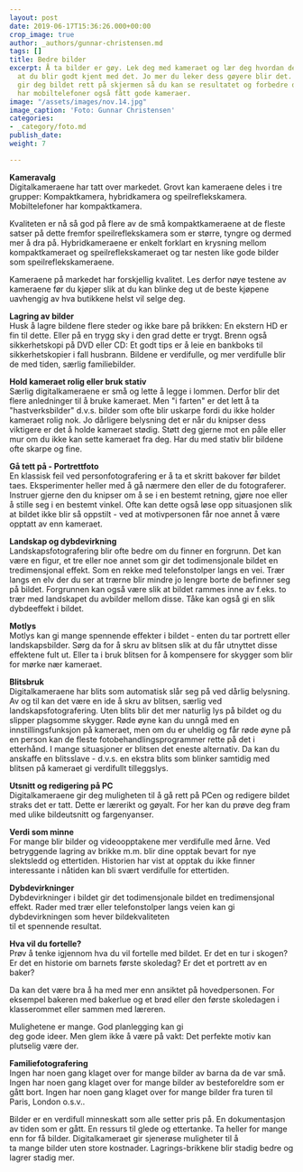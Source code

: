 ```yaml
---
layout: post
date: 2019-06-17T15:36:26.000+00:00
crop_image: true
author: _authors/gunnar-christensen.md
tags: []
title: Bedre bilder
excerpt: Å ta bilder er gøy. Lek deg med kameraet og lær deg hvordan det virker slik
  at du blir godt kjent med det. Jo mer du leker dess gøyere blir det. Digitalkameraene
  gir deg bildet rett på skjermen så du kan se resultatet og forbedre der og da. Nå
  har mobiltelefoner også fått gode kameraer.
image: "/assets/images/nov.14.jpg"
image_caption: 'Foto: Gunnar Christensen'
categories:
- _category/foto.md
publish_date: 
weight: 7

---
```

**Kameravalg**  
Digitalkameraene har tatt over markedet. Grovt kan kameraene deles i tre grupper: Kompaktkamera, hybridkamera og speilreflekskamera. Mobiltelefoner har kompaktkamera.

Kvaliteten er nå så god på flere av de små kompaktkameraene at de fleste satser på dette fremfor speilreflekskamera som er større, tyngre og dermed mer å dra på. Hybridkameraene er enkelt forklart en krysning mellom kompaktkameraet og speilreflekskameraet og tar nesten like gode bilder som speilreflekskameraene.

Kameraene på markedet har forskjellig kvalitet. Les derfor nøye testene av kameraene før du kjøper slik at du kan blinke deg ut de beste kjøpene uavhengig av hva butikkene helst vil selge deg.

**Lagring av bilder**  
Husk å lagre bildene flere steder og ikke bare på brikken: En ekstern HD er fin til dette. Eller på en trygg sky i den grad dette er trygt. Brenn også sikkerhetskopi på DVD eller CD: Et godt tips er å leie en bankboks til sikkerhetskopier i fall husbrann. Bildene er verdifulle, og mer verdifulle blir de med tiden, særlig familiebilder.

**Hold kameraet rolig eller bruk stativ**  
Særlig digitalkameraene er små og lette å legge i lommen. Derfor blir det flere anledninger til å bruke kameraet. Men "i farten" er det lett å ta "hastverksbilder" d.v.s. bilder som ofte blir uskarpe fordi du ikke holder kameraet rolig nok. Jo dårligere belysning det er når du knipser dess viktigere er det å holde kameraet stødig. Støtt deg gjerne mot en påle eller mur om du ikke kan sette kameraet fra deg. Har du med stativ blir bildene ofte skarpe og fine.

**Gå tett på - Portrettfoto**  
En klassisk feil ved personfotografering er å ta et skritt bakover før bildet taes. Eksperimenter heller med å gå nærmere den eller de du fotograferer. Instruer gjerne den du knipser om å se i en bestemt retning, gjøre noe eller å stille seg i en bestemt vinkel. Ofte kan dette også løse opp situasjonen slik at bildet ikke blir så oppstilt - ved at motivpersonen får noe annet å være opptatt av enn kameraet.

**Landskap og dybdevirkning**  
Landskapsfotografering blir ofte bedre om du finner en forgrunn. Det kan være en figur, et tre eller noe annet som gir det todimensjonale bildet en tredimensjonal effekt. Som en rekke med telefonstolper langs en vei. Trær langs en elv der du ser at trærne blir mindre jo lengre borte de befinner seg på bildet. Forgrunnen kan også være slik at bildet rammes inne av f.eks. to trær med landskapet du avbilder mellom disse. Tåke kan også gi en slik dybdeeffekt i bildet.

**Motlys**  
Motlys kan gi mange spennende effekter i bildet - enten du tar portrett eller landskapsbilder. Sørg da for å skru av blitsen slik at du får utnyttet disse effektene fult ut. Eller ta i bruk blitsen for å kompensere for skygger som blir for mørke nær kameraet.

**Blitsbruk**  
Digitalkameraene har blits som automatisk slår seg på ved dårlig belysning. Av og til kan det være en ide å skru av blitsen, særlig ved landskapsfotografering. Uten blits blir det mer naturlig lys på bildet og du slipper plagsomme skygger. Røde øyne kan du unngå med en innstillingsfunksjon på kameraet, men om du er uheldig og får røde øyne på en person kan de fleste fotobehandlingsprogrammer rette på det i etterhånd. I mange situasjoner er blitsen det eneste alternativ. Da kan du anskaffe en blitsslave - d.v.s. en ekstra blits som blinker samtidig med blitsen på kameraet gi verdifullt tilleggslys.

**Utsnitt og redigering på PC**  
Digitalkameraene gir deg muligheten til å gå rett på PCen og redigere bildet straks det er tatt. Dette er lærerikt og gøyalt. For her kan du prøve deg fram med ulike bildeutsnitt og fargenyanser.

**Verdi som minne**  
For mange blir bilder og videoopptakene mer verdifulle med årne. Ved betryggende lagring av brikke m.m. blir dine opptak bevart for nye slektsledd og ettertiden. Historien har vist at opptak du ikke finner interessante i nåtiden kan bli svært verdifulle for ettertiden.

**Dybdevirkninger**  
Dybdevirkninger i bildet gir det todimensjonale bildet en tredimensjonal effekt. Rader med trær eller telefonstolper langs veien kan gi dybdevirkningen som hever bildekvaliteten  
til et spennende resultat.

**Hva vil du fortelle?**  
Prøv å tenke igjennom hva du vil fortelle med bildet. Er det en tur i skogen? Er det en historie om barnets første skoledag? Er det et portrett av en baker?

Da kan det være bra å ha med mer enn ansiktet på hovedpersonen. For eksempel bakeren med bakerlue og et brød eller den første skoledagen i klasserommet eller sammen med læreren.

Mulighetene er mange. God planlegging kan gi  
deg gode ideer. Men glem ikke å være på vakt: Det perfekte motiv kan plutselig være der.

**Familiefotografering**  
Ingen har noen gang klaget over for mange bilder av barna da de var små. Ingen har noen gang klaget over for mange bilder av besteforeldre som er gått bort. Ingen har noen gang klaget over for mange bilder fra turen til Paris, London o.s.v..

Bilder er en verdifull minneskatt som alle setter pris på. En dokumentasjon av tiden som er gått. En ressurs til glede og ettertanke. Ta heller for mange enn for få bilder. Digitalkameraet gir sjenerøse muligheter til å  
ta mange bilder uten store kostnader. Lagrings-brikkene blir stadig bedre og lagrer stadig mer.